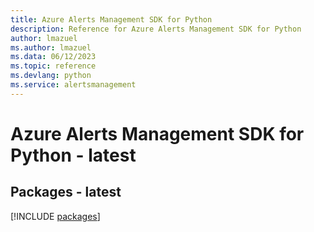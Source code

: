 ```yaml
---
title: Azure Alerts Management SDK for Python
description: Reference for Azure Alerts Management SDK for Python
author: lmazuel
ms.author: lmazuel
ms.data: 06/12/2023
ms.topic: reference
ms.devlang: python
ms.service: alertsmanagement
---
```

# Azure Alerts Management SDK for Python - latest
## Packages - latest
[!INCLUDE [packages](alerts-management-index.md)]
